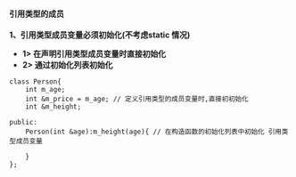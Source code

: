 #### 引用类型的成员

**1、引用类型成员变量必须初始化(不考虑static 情况)**

- **1> 在声明引用类型成员变量时直接初始化**
- **2> 通过初始化列表初始化**

```
class Person{
    int m_age;
    int &m_price = m_age; // 定义引用类型的成员变量时,直接初初始化
    int &m_height;
    
public:
    Person(int &age):m_height(age){ // 在构造函数的初始化列表中初始化 引用类型成员变量
        
    }
};
```
